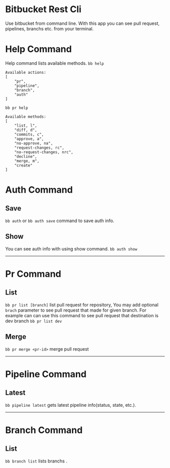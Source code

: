 # Bitbucket Rest Cli

Use bitbucket from command line.
With this app you can see pull request, pipelines, branchs etc. from your terminal.


# Help Command
Help command lists available methods.
`bb help`
```
Available actions:
[
    "pr",
    "pipeline",
    "branch",
    "auth"
]
```

`bb pr help`
```
Available methods:
[
    "list, l",
    "diff, d",
    "commits, c",
    "approve, a",
    "no-approve, na",
    "request-changes, rc",
    "no-request-changes, nrc",
    "decline",
    "merge, m",
    "create"
]
```

# Auth Command

## Save
`bb auth` or `bb auth save` command to save auth info.

## Show
You can see auth info with using show command. `bb auth show`

--- 

# Pr Command

## List
`bb pr list [branch]` list pull request for repository, You may add optional `brach` parameter to see pull request that made for given branch. For example can can use this command to see pull request that destination is dev branch `bb pr list dev`

## Merge 
`bb pr merge <pr-id>` merge pull request


---

# Pipeline Command

## Latest
`bb pipeline latest` gets latest pipeline info(status, state, etc.).


---

# Branch Command

## List
`bb branch list` lists branchs .
